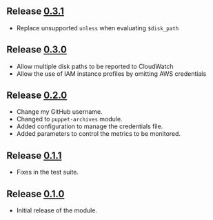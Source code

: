 ## Release [0.3.1](https://github.com/JoeNyland/puppet-cloudwatch/releases/tag/0.3.1)

* Replace unsupported `unless` when evaluating `$disk_path`

## Release [0.3.0](https://github.com/JoeNyland/puppet-cloudwatch/releases/tag/0.3.0)

* Allow multiple disk paths to be reported to CloudWatch
* Allow the use of IAM instance profiles by omitting AWS credentials

## Release [0.2.0](https://github.com/JoeNyland/puppet-cloudwatch/releases/tag/0.2.0)

* Change my GitHub username.
* Changed to `puppet-archives` module.
* Added configuration to manage the credentials file.
* Added parameters to control the metrics to be monitored.

## Release [0.1.1](https://github.com/JoeNyland/puppet-cloudwatch/releases/tag/0.1.1)

* Fixes in the test suite.

## Release [0.1.0](https://github.com/JoeNyland/puppet-cloudwatch/releases/tag/0.1.0)

* Initial release of the module.
